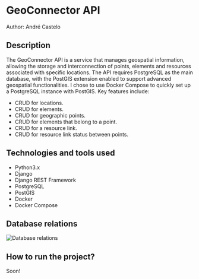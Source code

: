 # GeoConnector API
Author: André Castelo

## Description

The GeoConnector API is a service that manages geospatial information, allowing the storage and interconnection of points, elements and resources associated with specific locations. The API requires PostgreSQL as the main database, with the PostGIS extension enabled to support advanced geospatial functionalities. I chose to use Docker Compose to quickly set up a PostgreSQL instance with PostGIS. Key features include:
- CRUD for locations.
- CRUD for elements.
- CRUD for geographic points.
- CRUD for elements that belong to a point.
- CRUD for a resource link.
- CRUD for resource link status between points.


## Technologies and tools used
- Python3.x
- Django
- Django REST Framework
- PostgreSQL
- PostGIS
- Docker
- Docker Compose

## Database relations
![Database relations](https://raw.githubusercontent.com/andrecrgoveia/geoconnecor-api/media/db_relations.png)


## How to run the project?
Soon!